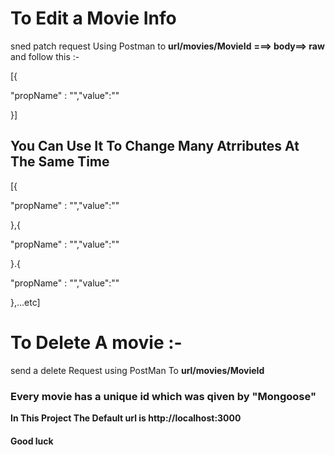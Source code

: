 # To Edit a Movie Info 
sned patch request Using Postman to  **url/movies/MovieId**
**===> body==> raw**
and follow this :-
 
 [{ 	

"propName" : "<Name Of The Property You Want To Change>","value":"<New Value Of The Proprtty>"

 }]

 ## You Can Use It To Change Many Atrributes At The Same Time 

 [{ 		

"propName" : "<Name Of The Property You Want To Change>","value":"<New Value Of The Proprtty>"  

 },{ 		

"propName" : "<Name Of The Property You Want To Change>","value":"<New Value Of The Proprtty>"  

 }.{ 	

"propName" : "<Name Of The Property You Want To Change>","value":"<New Value Of The Proprtty>"   

 },...etc]
 # To Delete A movie :-
 
 send a delete Request using PostMan To **url/movies/MovieId**

 ### Every movie has a unique id which was qiven by "Mongoose" 

  **In This Project The Default url is http://localhost:3000**
  #### Good luck 
  
